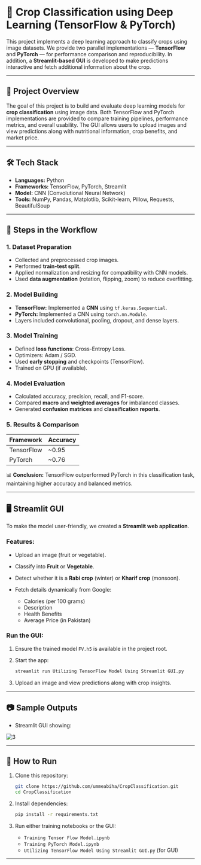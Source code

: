 # 🌾 Crop Classification using Deep Learning (TensorFlow & PyTorch)

This project implements a deep learning approach to classify crops using image datasets. We provide two parallel implementations — **TensorFlow** and **PyTorch** — for performance comparison and reproducibility.
In addition, a **Streamlit-based GUI** is developed to make predictions interactive and fetch additional information about the crop.

---

## 📌 Project Overview

The goal of this project is to build and evaluate deep learning models for **crop classification** using image data. Both TensorFlow and PyTorch implementations are provided to compare training pipelines, performance metrics, and overall usability. The GUI allows users to upload images and view predictions along with nutritional information, crop benefits, and market price.

---

## 🛠️ Tech Stack

* **Languages:** Python
* **Frameworks:** TensorFlow, PyTorch, Streamlit
* **Model:** CNN (Convolutional Neural Network)
* **Tools:** NumPy, Pandas, Matplotlib, Scikit-learn, Pillow, Requests, BeautifulSoup

---

## 🚀 Steps in the Workflow

### 1. Dataset Preparation

* Collected and preprocessed crop images.
* Performed **train-test split**.
* Applied normalization and resizing for compatibility with CNN models.
* Used **data augmentation** (rotation, flipping, zoom) to reduce overfitting.

### 2. Model Building

* **TensorFlow:** Implemented a **CNN** using `tf.keras.Sequential`.
* **PyTorch:** Implemented a CNN using `torch.nn.Module`.
* Layers included convolutional, pooling, dropout, and dense layers.

### 3. Model Training

* Defined **loss functions**: Cross-Entropy Loss.
* Optimizers: Adam / SGD.
* Used **early stopping** and checkpoints (TensorFlow).
* Trained on GPU (if available).

### 4. Model Evaluation

* Calculated accuracy, precision, recall, and F1-score.
* Compared **macro** and **weighted averages** for imbalanced classes.
* Generated **confusion matrices** and **classification reports**.

### 5. Results & Comparison

| Framework  | Accuracy |
| ---------- | -------- |
| TensorFlow | \~0.95   |
| PyTorch    | \~0.76   |

📊 **Conclusion:** TensorFlow outperformed PyTorch in this classification task, maintaining higher accuracy and balanced metrics.

---

## 🖥️ Streamlit GUI

To make the model user-friendly, we created a **Streamlit web application**.

### Features:

* Upload an image (fruit or vegetable).
* Classify into **Fruit** or **Vegetable**.
* Detect whether it is a **Rabi crop** (winter) or **Kharif crop** (monsoon).
* Fetch details dynamically from Google:

  * Calories (per 100 grams)
  * Description
  * Health Benefits
  * Average Price (in Pakistan)

### Run the GUI:

1. Ensure the trained model `FV.h5` is available in the project root.
2. Start the app:

   ```bash
   streamlit run Utilizing TensorFlow Model Using Streamlit GUI.py
   ```
3. Upload an image and view predictions along with crop insights.

---

## 📷 Sample Outputs

* Streamlit GUI showing:

![3](https://github.com/user-attachments/assets/89ef099b-87cd-4a9b-a2ef-9aed192f842c)

---

## 📌 How to Run

1. Clone this repository:

   ```bash
   git clone https://github.com/ummeabiha/CropClassification.git
   cd CropClassification
   ```
2. Install dependencies:

   ```bash
   pip install -r requirements.txt
   ```
3. Run either training notebooks or the GUI:

   * `Training Tensor Flow Model.ipynb`
   * `Training PyTorch Model.ipynb`
   * `Utilizing TensorFlow Model Using Streamlit GUI.py` (for GUI)

---

